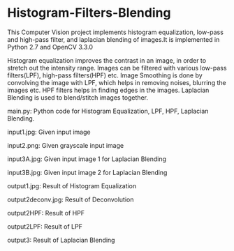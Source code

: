 # Histogram-Filters-Blending
This Computer Vision project implements histogram equalization, low-pass and high-pass filter, and laplacian blending of images.It is implemented in Python 2.7 and OpenCV 3.3.0

Histogram equalization improves the contrast in an image, in order to stretch out the intensity range. Images can be filtered with various low-pass filters(LPF), high-pass filters(HPF) etc. Image Smoothing is done by convolving the image with LPF, which helps in removing noises, blurring the images etc. HPF filters helps in finding edges in the images. Laplacian Blending is used to blend/stitch images together.



main.py: Python code for Histogram Equalization, LPF, HPF, Laplacian Blending.



input1.jpg: Given input image


input2.png: Given grayscale input image


input3A.jpg: Given input image 1 for Laplacian Blending



input3B.jpg: Given input image 2 for Laplacian Blending


output1.jpg: Result of Histogram Equalization


output2deconv.jpg: Result of Deconvolution


output2HPF: Result of HPF


output2LPF: Result of LPF


output3: Result of Laplacian Blending


